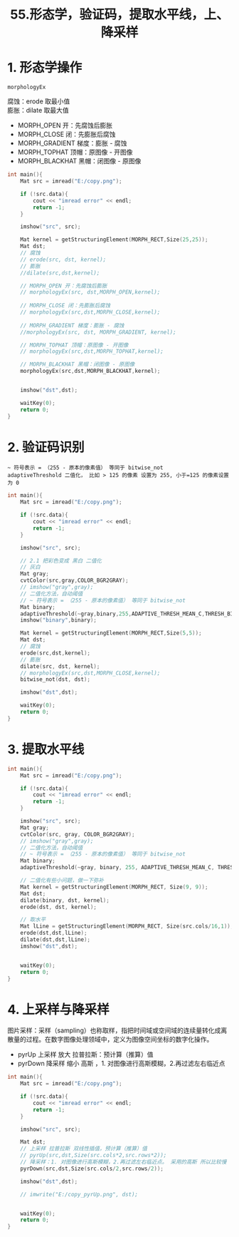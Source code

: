 # <center>55.形态学，验证码，提取水平线，上、降采样<center>

# 1. 形态学操作

`morphologyEx`

腐蚀：erode 取最小值  
膨胀：dilate 取最大值  

- MORPH_OPEN 开：先腐蚀后膨胀
- MORPH_CLOSE 闭：先膨胀后腐蚀
- MORPH_GRADIENT 梯度：膨胀 - 腐蚀
- MORPH_TOPHAT 顶帽：原图像 - 开图像
- MORPH_BLACKHAT 黑帽：闭图像 - 原图像

```c++
int main(){
	Mat src = imread("E:/copy.png");

	if (!src.data){
		cout << "imread error" << endl;
		return -1;
	}

	imshow("src", src);

	Mat kernel = getStructuringElement(MORPH_RECT,Size(25,25));
	Mat dst;
	// 腐蚀
	// erode(src, dst, kernel);
	// 膨胀
	//dilate(src,dst,kernel);

	// MORPH_OPEN 开：先腐蚀后膨胀
	// morphologyEx(src, dst,MORPH_OPEN,kernel);
	
	// MORPH_CLOSE 闭：先膨胀后腐蚀
	// morphologyEx(src,dst,MORPH_CLOSE,kernel);
	
	// MORPH_GRADIENT 梯度：膨胀 - 腐蚀
	//morphologyEx(src, dst, MORPH_GRADIENT, kernel);

	// MORPH_TOPHAT 顶帽：原图像 - 开图像
	// morphologyEx(src,dst,MORPH_TOPHAT,kernel);

	// MORPH_BLACKHAT 黑帽：闭图像 - 原图像
	morphologyEx(src,dst,MORPH_BLACKHAT,kernel);


	imshow("dst",dst);

	waitKey(0);
	return 0;
}
```



# 2. 验证码识别

`~ 符号表示 = （255 - 原本的像素值） 等同于 bitwise_not`  
`adaptiveThreshold 二值化， 比如 > 125 的像素 设置为 255, 小于=125 的像素设置为 0` 

```c++
int main(){
	Mat src = imread("E:/copy.png");

	if (!src.data){
		cout << "imread error" << endl;
		return -1;
	}

	imshow("src", src);

	// 2.1 把彩色变成 黑白 二值化
	// 灰白
	Mat gray;
	cvtColor(src,gray,COLOR_BGR2GRAY);
	// imshow("gray",gray);
	// 二值化方法，自动阈值
	// ~ 符号表示 = （255 - 原本的像素值） 等同于 bitwise_not
	Mat binary;
	adaptiveThreshold(~gray,binary,255,ADAPTIVE_THRESH_MEAN_C,THRESH_BINARY,15,0);
	imshow("binary",binary);

	Mat kernel = getStructuringElement(MORPH_RECT,Size(5,5));
	Mat dst;
	// 腐蚀
	erode(src,dst,kernel);
	// 膨胀
	dilate(src, dst, kernel);
	// morphologyEx(src,dst,MORPH_CLOSE,kernel);
	bitwise_not(dst, dst);

	imshow("dst",dst);

	waitKey(0);
	return 0;
}
```

# 3. 提取水平线

```c++
int main(){
	Mat src = imread("E:/copy.png");

	if (!src.data){
		cout << "imread error" << endl;
		return -1;
	}

	imshow("src", src);
	Mat gray;
	cvtColor(src, gray, COLOR_BGR2GRAY);
	// imshow("gray",gray);
	// 二值化方法，自动阈值
	// ~ 符号表示 = （255 - 原本的像素值） 等同于 bitwise_not
	Mat binary;
	adaptiveThreshold(~gray, binary, 255, ADAPTIVE_THRESH_MEAN_C, THRESH_BINARY, 15, 0);

	// 二值化有些小问题，做一下弥补
	Mat kernel = getStructuringElement(MORPH_RECT, Size(9, 9));
	Mat dst;
	dilate(binary, dst, kernel);
	erode(dst, dst, kernel);

	// 取水平
	Mat lLine = getStructuringElement(MORPH_RECT, Size(src.cols/16,1));
	erode(dst,dst,lLine);
	dilate(dst,dst,lLine);
	imshow("dst",dst);


	waitKey(0);
	return 0;
}
```

# 4. 上采样与降采样

图片采样：采样（sampling）也称取样，指把时间域或空间域的连续量转化成离散量的过程。在数字图像处理领域中，定义为图像空间坐标的数字化操作。

- pyrUp 上采样 放大  拉普拉斯：预计算（推算）值
- pyrDown 降采样 缩小  高斯 ，1. 对图像进行高斯模糊，2.再过滤左右临近点

```c++
int main(){
	Mat src = imread("E:/copy.png");

	if (!src.data){
		cout << "imread error" << endl;
		return -1;
	}

	imshow("src", src);

	Mat dst;
	// 上采样 拉普拉斯 双线性插值，预计算（推算）值
	// pyrUp(src,dst,Size(src.cols*2,src.rows*2));
	// 降采样：1. 对图像进行高斯模糊，2.再过滤左右临近点。 采用的高斯 所以比较慢
	pyrDown(src,dst,Size(src.cols/2,src.rows/2));

	imshow("dst",dst);

	// imwrite("E:/copy_pyrUp.png", dst);


	waitKey(0);
	return 0;
}
```
                      



















